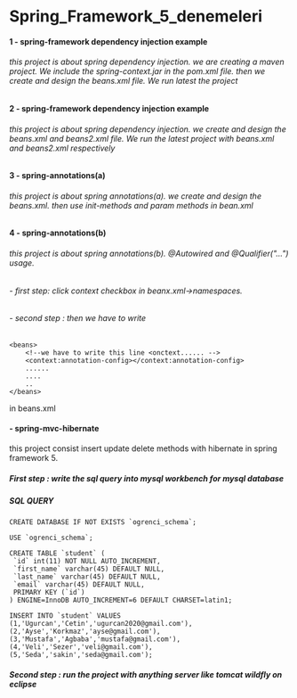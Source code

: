 # Spring_Framework_5_denemeleri
#### 1 - spring-framework dependency injection example
###### this project is about spring dependency injection.  we are creating a maven project. We include the spring-context.jar in the pom.xml file. then we create and design the beans.xml file. We run latest the project

#### 2 - spring-framework dependency injection example 
###### this project is about spring dependency injection. we create and design the beans.xml and beans2.xml file. We run the latest project with beans.xml and beans2.xml respectively

#### 3 - spring-annotations(a)
###### this project is about spring annotations(a). we create and design the beans.xml. then use init-methods and param methods in bean.xml

#### 4 - spring-annotations(b)
######   this project is about spring annotations(b).  @Autowired and @Qualifier("...") usage.
###### - first step: click context checkbox in beanx.xml->namespaces. 
###### - second step : then we have to write 
```
<beans>
    <!--we have to write this line <onctext...... -->
    <context:annotation-config></context:annotation-config> 
    ......
    ....
    ..
</beans> 
``` 
in beans.xml 
 	
#### - spring-mvc-hibernate
this project consist insert update delete methods with hibernate in spring framework 5.
##### First step : write the sql query into mysql workbench for mysql database
##### SQL QUERY
```
CREATE DATABASE IF NOT EXISTS `ogrenci_schema`;

USE `ogrenci_schema`;

CREATE TABLE `student` (
 `id` int(11) NOT NULL AUTO_INCREMENT,
 `first_name` varchar(45) DEFAULT NULL,
 `last_name` varchar(45) DEFAULT NULL,
 `email` varchar(45) DEFAULT NULL,
 PRIMARY KEY (`id`)
) ENGINE=InnoDB AUTO_INCREMENT=6 DEFAULT CHARSET=latin1;

INSERT INTO `student` VALUES 
(1,'Ugurcan','Cetin','ugurcan2020@gmail.com'),
(2,'Ayse','Korkmaz','ayse@gmail.com'),
(3,'Mustafa','Agbaba','mustafa@gmail.com'),
(4,'Veli','Sezer','veli@gmail.com'),
(5,'Seda','sakin','seda@gmail.com');
```
##### Second step : run the project with anything server like tomcat wildfly on eclipse  
